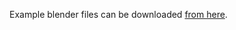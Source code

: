 Example blender files can be downloaded [from here](https://drive.google.com/drive/folders/1gRxhL3rbGDTfgKytre8WkbBu-QDJFy15?usp=sharing).
